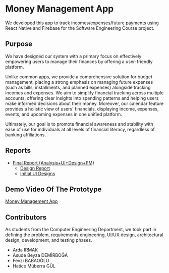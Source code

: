 # Money Management App

We developed this app to track incomes/expenses/future payments using React Native and Firebase for the Software Engineering Course project.

## Purpose

We have designed our system with a primary focus on effectively empowering users to 
manage their finances by offering a user-friendly platform.

Unlike common apps, we provide a comprehensive solution for budget management, 
placing a strong emphasis on managing future expenses (such as bills, installments, and planned expenses) alongside tracking incomes and expenses. We aim to simplify financial tracking across multiple accounts, offering clear insights into spending patterns and helping users make informed decisions about their money. Moreover, our calendar feature provides a holistic view of users' financials, displaying income, expenses, events, and upcoming expenses in one unified platform.  

Ultimately, our goal is to promote financial awareness and stability with ease of use for 
individuals at all levels of financial literacy, regardless of banking affiliations.


## Reports

* [Final Report (Analysis+UI+Design+PM)](https://github.com/ardairmak/money-management/blob/main/Reports/FINAL%20-%20ISE%20402%20-%20CSE%20344%20INTERDICIPLINARY%20PROJECT%20REPORT.pdf)
  - [Design Report](https://github.com/ardairmak/money-management/blob/main/Reports/CSE344%20DESIGN%20REPORT.pdf)
  - [Initial UI Designs](https://github.com/ardairmak/money-management/tree/main/Reports/UI)



## Demo Video Of The Prototype

[Money Management App](https://youtu.be/BVJnL3COAJ4?si=sLnQ6ZaUgBYslVRg)

## Contributors

As students from the Computer Engineering Department, we took part in defining the problem, requirements engineering, UI/UX design, architectural design, development, and testing phases.

* Arda IRMAK
* Asude Beyza DEMİRBOĞA
* Fevzi BABAOĞLU
* Hatice Müberra GÜL
